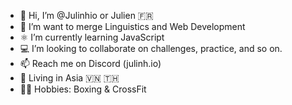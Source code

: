 - 👋 Hi, I’m @Julinhio or Julien 🇫🇷
- 👀 I’m want to merge Linguistics and Web Development
- ⚛️ I’m currently learning JavaScript
- 💻 I’m looking to collaborate on challenges, practice, and so on.
- 📫 Reach me on Discord (julinh.io)
- 📍 Living in Asia 🇻🇳 🇹🇭
- 🏋🏻 Hobbies: Boxing & CrossFit

<!---
Julinhio/Julinhio is a ✨ special ✨ repository because its `README.md` (this file) appears on your GitHub profile.
You can click the Preview link to take a look at your changes.
--->
